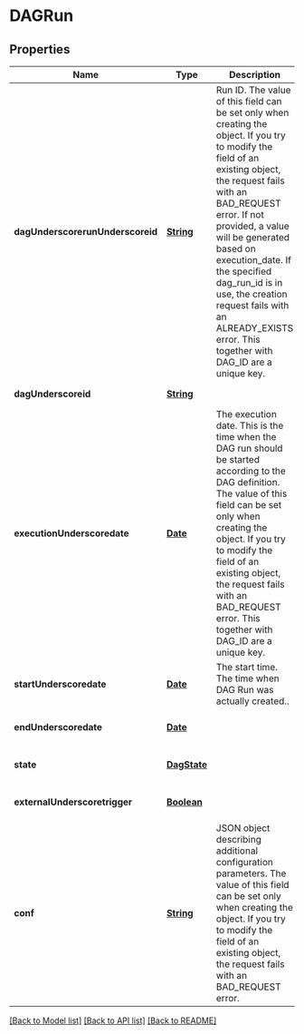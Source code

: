 # DAGRun
## Properties

Name | Type | Description | Notes
------------ | ------------- | ------------- | -------------
**dagUnderscorerunUnderscoreid** | [**String**](string.md) | Run ID. The value of this field can be set only when creating the object. If you try to modify the field of an existing object, the request fails with an BAD_REQUEST error. If not provided, a value will be generated based on execution_date. If the specified dag_run_id is in use, the creation request fails with an ALREADY_EXISTS error. This together with DAG_ID are a unique key.  | [optional] [default to null]
**dagUnderscoreid** | [**String**](string.md) |  | [default to null]
**executionUnderscoredate** | [**Date**](DateTime.md) | The execution date. This is the time when the DAG run should be started according to the DAG definition. The value of this field can be set only when creating the object. If you try to modify the field of an existing object, the request fails with an BAD_REQUEST error. This together with DAG_ID are a unique key.  | [optional] [default to null]
**startUnderscoredate** | [**Date**](DateTime.md) | The start time. The time when DAG Run was actually created..  | [optional] [default to null]
**endUnderscoredate** | [**Date**](DateTime.md) |  | [optional] [default to null]
**state** | [**DagState**](DagState.md) |  | [optional] [default to null]
**externalUnderscoretrigger** | [**Boolean**](boolean.md) |  | [optional] [default to true]
**conf** | [**String**](string.md) | JSON object describing additional configuration parameters. The value of this field can be set only when creating the object. If you try to modify the field of an existing object, the request fails with an BAD_REQUEST error.  | [optional] [default to null]

[[Back to Model list]](../README.md#documentation-for-models) [[Back to API list]](../README.md#documentation-for-api-endpoints) [[Back to README]](../README.md)

